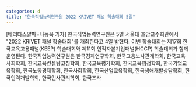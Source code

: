 ```yaml
---
categories: d
title: "한국직업능력연구원 2022 KRIVET 패널 학술대회 5일"
---
```

[베리타스알파=나동욱 기자] 한국직업능력연구원은 5일 서울대 호암교수회관에서 "2022 KRIVET 패널 학술대회"를 개최한다고 4일 밝혔다. 이번 학술대회는 제17회 한국교육고용패널(KEEP) 학술대회와 제11회 인적자본기업패널(HCCP) 학술대회가 함께 운영된다. 한국직업능력연구원은 한국경제연구학회, 한국고용노사관계학회, 한국교육사회학회, 한국교육컨설팅코칭학회, 한국교육평가학회, 한국교육행정학회, 한국기업교육학회, 한국노동경제학회, 한국사회학회, 한국산업교육학회, 한국생애개발상담학회, 한국인력개발학회, 한국인사관리학회, 한국조사